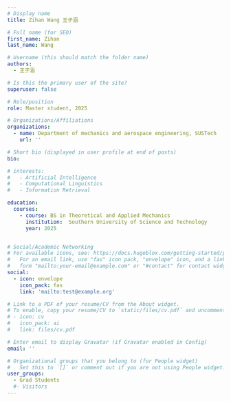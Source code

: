 ```yaml
---
# Display name
title: Zihan Wang 王子涵

# Full name (for SEO)
first_name: Zihan  
last_name: Wang

# Username (this should match the folder name)
authors:
  - 王子涵

# Is this the primary user of the site?
superuser: false

# Role/position
role: Master student, 2025

# Organizations/Affiliations
organizations:
  - name: Department of mechanics and aerospace engineering, SUSTech
    url: ''

# Short bio (displayed in user profile at end of posts)
bio: 

# interests:
#   - Artificial Intelligence
#   - Computational Linguistics
#   - Information Retrieval

education:
  courses:
    - course: BS in Theoretical and Applied Mechanics 
      institution:  Southern University of Science and Technology 
      year: 2025


# Social/Academic Networking
# For available icons, see: https://docs.hugoblox.com/getting-started/page-builder/#icons
#   For an email link, use "fas" icon pack, "envelope" icon, and a link in the
#   form "mailto:your-email@example.com" or "#contact" for contact widget.
social:
  - icon: envelope
    icon_pack: fas
    link: 'mailto:test@example.org'

# Link to a PDF of your resume/CV from the About widget.
# To enable, copy your resume/CV to `static/files/cv.pdf` and uncomment the lines below.
# - icon: cv
#   icon_pack: ai
#   link: files/cv.pdf

# Enter email to display Gravatar (if Gravatar enabled in Config)
email: ''

# Organizational groups that you belong to (for People widget)
#   Set this to `[]` or comment out if you are not using People widget.
user_groups:
  - Grad Students
  #- Visitors
---
```


